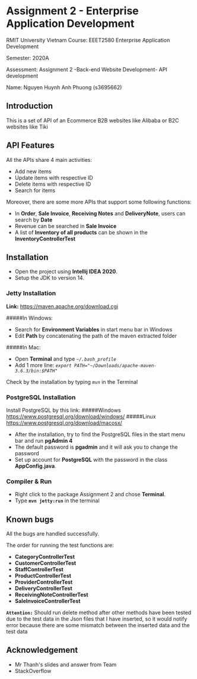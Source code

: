 
# Assignment 2 - Enterprise Application Development 


RMIT University Vietnam Course: EEET2580 Enterprise Application Development </br>

Semester: 2020A </br>

Assessment: Assignment 2 -Back-end Website Development- API development</br>

Name: Nguyen Huynh Anh Phuong (s3695662)


## Introduction

This is a set of API of an Ecommerce B2B websites like Alibaba or B2C websites like Tiki
  
## API Features
All the APIs share 4 main activities:
* Add new items
* Update items with respective ID
* Delete items with respective ID
* Search for items

Moreover, there are some more APIs that support some following functions:
* In **Order**, **Sale Invoice**, **Receiving Notes** and **DeliveryNote**, users can search by **Date**
* Revenue can be searched in **Sale Invoice**
* A list of **Inventory of all products** can be shown in the **InventoryControllerTest**

 
## Installation
* Open the project using **Intellij IDEA 2020**.
* Setup the JDK to version 14.

### Jetty Installation
**Link:** https://maven.apache.org/download.cgi

#####In Windows:
* Search for **Environment Variables** in start menu bar in Windows
* Edit **Path** by concatenating the path of the maven extracted folder

#####In Mac:
* Open **Terminal** and type *```~/.bash_profile```*
* Add 1 more line: *```export PATH="~/Downloads/apache-maven-3.6.3/bin:$PATH"```*

Check by the installation by typing *```mvn```* in the Terminal

### PostgreSQL Installation
Install PostgreSQL by this link:
#####Windows https://www.postgresql.org/download/windows/
#####Linux https://www.postgresql.org/download/macosx/
* After the installation, try to find the PostgreSQL files in the start menu bar and run **pgAdmin 4**
* The default password is **pgadmin** and it will ask you to change the password
* Set up account for **PostgreSQL** with the password in the class **AppConfig.java**.

### Compiler & Run
* Right click to the package Assignment 2 and chose **Terminal**.
* Type **```mvn jetty:run```** in the terminal

## Known bugs

All the bugs are handled successfully.

The order for running the test functions are:

* **CategoryControllerTest**
* **CustomerControllerTest**
* **StaffControllerTest**
* **ProductControllerTest**
* **ProviderControllerTest**
* **DeliveryControllerTest**
* **ReceivingNoteControllerTest**
* **SaleInvoiceControllerTest**

**```Attention:```** Should run delete method after other methods have been tested due to the test data in the Json files that I have inserted, so it would notify error because there are some mismatch between the inserted data and the test data

## Acknowledgement

* Mr Thanh's slides and answer from Team
* StackOverflow

